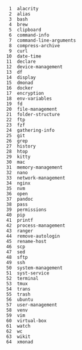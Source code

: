       	
     1	alacrity
     2	alias
     3	bash
     4	brew
     5	clipboard
     6	command-info
     7	command-line-arguments
     8	compress-archive
     9	curl
    10	date-time
    11	declare
    12	device-management
    13	df
    14	display
    15	dmonad
    16	docker
    17	encryption
    18	env-variables
    19	fd
    20	file-management
    21	folder-structure
    22	ftp
    23	fzf
    24	gathering-info
    25	git
    26	grep
    27	history
    28	htop
    29	kitty
    30	mac
    31	memory-management
    32	nano
    33	network-management
    34	nginx
    35	nvm
    36	open
    37	pandoc
    38	pass
    39	permissions
    40	pip
    41	printf
    42	process-management
    43	ranger
    44	remove-autologin
    45	rename-host
    46	scp
    47	sed
    48	sftp
    49	ssh
    50	system-management
    51	syst-service
    52	terminal
    53	tmux
    54	trans
    55	trash
    56	ubuntu
    57	user-management
    58	venv
    59	vim
    60	virtual-box
    61	watch
    62	wc
    63	wikit
    64	xmonad
